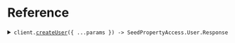 # Reference
<details><summary><code>client.<a href="/src/Client.ts">createUser</a>({ ...params }) -> SeedPropertyAccess.User.Response</code></summary>
<dl>
<dd>

#### 🔌 Usage

<dl>
<dd>

<dl>
<dd>

```typescript
await client.createUser({
    password: "password",
    profile: {
        name: "name",
        verification: {},
        ssn: "ssn"
    }
});

```
</dd>
</dl>
</dd>
</dl>

#### ⚙️ Parameters

<dl>
<dd>

<dl>
<dd>

**request:** `SeedPropertyAccess.User.Request` 
    
</dd>
</dl>

<dl>
<dd>

**requestOptions:** `SeedPropertyAccessClient.RequestOptions` 
    
</dd>
</dl>
</dd>
</dl>


</dd>
</dl>
</details>

## 